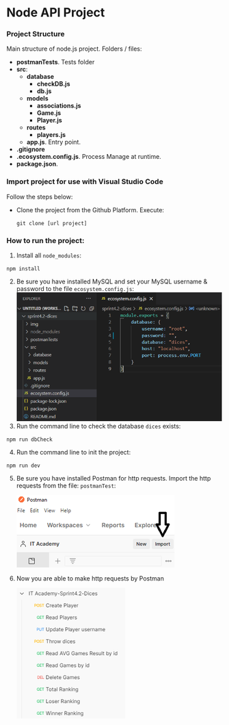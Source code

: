 # Node API Project

### Project Structure

Main structure of node.js project. Folders / files:

- <b>postmanTests</b>. Tests folder
- <b>src</b>:
    - <b>database</b>
      - <b>checkDB.js</b>
      - <b>db.js</b>
    - <b>models</b>
      - <b>associations.js</b>
      - <b>Game.js</b>
      - <b>Player.js</b>
    - <b>routes</b>
      - <b>players.js</b>
    - <b>app.js</b>. Entry point.
- <b>.gitignore</b>
- <b>.ecosystem.config.js</b>. Process Manage at runtime. 
- <b>package.json</b>.

### Import project for use with Visual Studio Code

Follow the steps below:
* Clone the project from the Github Platform. Execute:
  ```
  git clone [url project]
  ```

### How to run the project:

1. Install all `node_modules`:
  ```
  npm install
  ```
2. Be sure you have installed MySQL and set your MySQL username & password to the file `ecosystem.config.js`:
  ![Open project](img/ecosystem.png)
3. Run the command line to check the database `dices` exists:
  ```
  npm run dbCheck
  ```
4. Run the command line to init the project:
  ```
  npm run dev
  ```
5. Be sure you have installed Postman for http requests. Import the http requests from the file: `postmanTest`:

    ![Open project](img/importPostman.png)

6. Now you are able to make http requests by Postman

    ![Open project](img/httpRequests.png)

